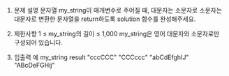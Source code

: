 1. 문제 설명
   문자열 my_string이 매개변수로 주어질 때, 대문자는 소문자로 소문자는 대문자로 변환한 문자열을 return하도록 solution 함수를 완성해주세요.

2. 제한사항
   1 ≤ my_string의 길이 ≤ 1,000
   my_string은 영어 대문자와 소문자로만 구성되어 있습니다.

3. 입출력 예
   my_string result
   "cccCCC" "CCCccc"
   "abCdEfghIJ" "ABcDeFGHij"
